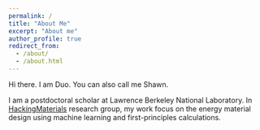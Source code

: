 ```yaml
---
permalink: /
title: "About Me"
excerpt: "About me"
author_profile: true
redirect_from: 
  - /about/
  - /about.html
---
```


Hi there. I am Duo. You can also call me Shawn.

I am a postdoctoral scholar at Lawrence Berkeley National Laboratory. In [HackingMaterials](https://hackingmaterials.lbl.gov) research group, my work focus on the energy material design using machine learning and first-principles calculations.
